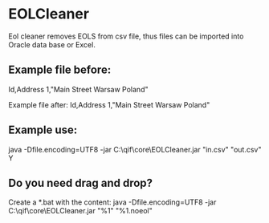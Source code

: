 # EOLCleaner

Eol cleaner removes EOLS from csv file, thus files can be imported into Oracle data base or Excel.

Example file before:
---------------------------------------
Id,Address
1,"Main Street
Warsaw
Poland"

Example file after:
Id,Address
1,"Main Street Warsaw Poland"

Example use:
---------------------------------------
java -Dfile.encoding=UTF8 -jar C:\qif\core\EOLCleaner.jar "in.csv" "out.csv" Y

Do you need drag and drop?
---------------------------------------
Create a *.bat with the content:
java -Dfile.encoding=UTF8 -jar C:\qif\core\EOLCleaner.jar "%1" "%1.noeol"
